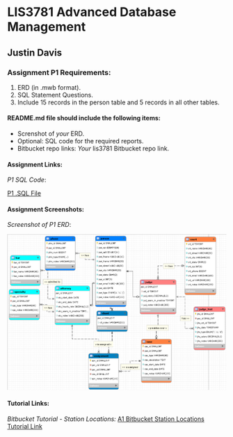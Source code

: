 # LIS3781 Advanced Database Management

## Justin Davis

### Assignment P1 Requirements:

1. ERD (in .mwb format).
2. SQL Statement Questions.
3. Include 15 records in the person table and 5 records in all other tables.

#### README.md file should include the following items:

* Screnshot of *your* ERD.
* Optional: SQL code for the required reports.
* Bitbucket repo links: *Your* lis3781 Bitbucket repo link.

#### Assignment Links:

*P1 SQL Code*:

[P1 .SQL File](docs/lis3781_p1_solutions.sql)

#### Assignment Screenshots:

*Screenshot of P1 ERD*:

![P1 ERD](img/erd.png)

#### Tutorial Links:

*Bitbucket Tutorial - Station Locations:*
[A1 Bitbucket Station Locations Tutorial Link](https://bitbucket.org/username/bitbucketstationlocations/ "Bitbucket Station Locations")